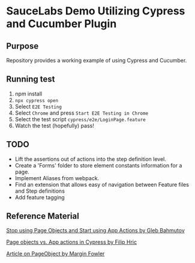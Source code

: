 # SauceLabs Demo Utilizing Cypress and Cucumber Plugin

## Purpose

Repository provides a working example of using Cypress and Cucumber.

## Running test

1. npm install
2. `npx cypress open`
3. Select `E2E Testing`
4. Select `Chrome` and press `Start E2E Testing in Chrome`
5. Select the test script `cypress/e2e/LoginPage.feature`
6. Watch the test (hopefully) pass!

## TODO

- Lift the assertions out of actions into the step definition level.
- Create a 'Forms' folder to store element constants information for a page.
- Implement Aliases from webpack.
- Find an extension that allows easy of navigation between Feature files and Step definitions
- Add feature tagging

## Reference Material

[Stop using Page Objects and Start using App Actions by Gleb Bahmutov](<[www.google.com](https://www.cypress.io/blog/2019/01/03/stop-using-page-objects-and-start-using-app-actions/)>)

[Page objects vs. App actions in Cypress by Filip Hric](https://applitools.com/blog/page-objects-app-actions-cypress/)

[Article on PageObject by Margin Fowler](https://martinfowler.com/bliki/PageObject.html)
